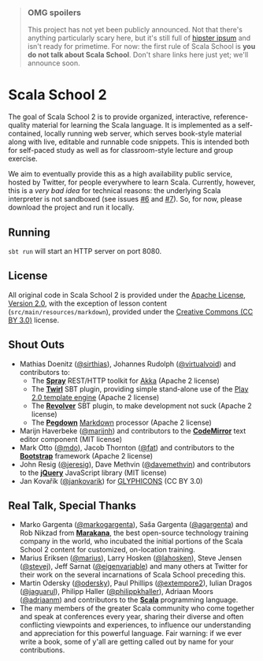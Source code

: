 > ### OMG spoilers
>
> This project has not yet been publicly announced. Not that there's anything particularly scary here, but it's still full of [hipster ipsum](http://hipsteripsum.me/) and isn't ready for primetime. For now: the first rule of Scala School is **you do not talk about Scala School**. Don't share links here just yet; we'll announce soon.

# Scala School 2

The goal of Scala School 2 is to provide organized, interactive, reference-quality material for learning the Scala language. It is implemented as a self-contained, locally running web server, which serves book-style material along with live, editable and runnable code snippets. This is intended both for self-paced study as well as for classroom-style lecture and group exercise.

We aim to eventually provide this as a high availability public service, hosted by Twitter, for people everywhere to learn Scala. Currently, however, this is a *very bad idea* for technical reasons: the underlying Scala interpreter is not sandboxed (see issues [#6](https://github.com/twitter/scala_school2/issues/6) and [#7](https://github.com/twitter/scala_school2/issues/7)). So, for now, please download the project and run it locally.

## Running

`sbt run` will start an HTTP server on port 8080.

## License

All original code in Scala School 2 is provided under the [Apache License, Version 2.0](http://www.apache.org/licenses/LICENSE-2.0.html), with the exception of lesson content (`src/main/resources/markdown`), provided under the [Creative Commons (CC BY 3.0)](http://creativecommons.org/licenses/by/3.0/legalcode) license.

## Shout Outs

* Mathias Doenitz ([@sirthias](https://twitter.com/sirthias)), Johannes Rudolph ([@virtualvoid](https://twitter.com/virtualvoid)) and contributors to:
  * The **[Spray](http://spray.io/)** REST/HTTP toolkit for [Akka](http://akka.io/) (Apache 2 license)
  * The **[Twirl](https://github.com/spray/twirl)** SBT plugin, providing simple stand-alone use of the [Play 2.0 template engine](http://www.playframework.com/documentation/2.0/ScalaTemplates) (Apache 2 license)
  * The **[Revolver](https://github.com/spray/sbt-revolver)** SBT plugin, to make development not suck (Apache 2 license)
  * The **[Pegdown](https://github.com/sirthias/pegdown)** [Markdown](http://daringfireball.net/projects/markdown/) processor (Apache 2 license)
* Marijn Haverbeke ([@marijnh](https://twitter.com/marijnjh)) and contributors to the **[CodeMirror](http://codemirror.net/)** text editor component (MIT license)
* Mark Otto ([@mdo](https://twitter.com/mdo)), Jacob Thornton ([@fat](https://twitter.com/fat)) and contributors to the **[Bootstrap](http://twitter.github.io/bootstrap/)** framework (Apache 2 license)
* John Resig ([@jeresig](https://twitter.com/jeresig)), Dave Methvin ([@davemethvin](https://twitter.com/davemethvin)) and contributors to the **[jQuery](http://jquery.com/)** JavaScript library (MIT license)
* Jan Kovařík ([@jankovarik](https://twitter.com/jankovarik)) for [GLYPHICONS](http://glyphicons.com/) (CC BY 3.0)

## Real Talk, Special Thanks

* Marko Gargenta ([@markogargenta](https://twitter.com/MarkoGargenta)), Saša Gargenta ([@agargenta](https://twitter.com/agargenta)) and Rob Nikzad from **[Marakana](http://marakana.com/)**, the best open-source technology training company in the world, who incubated the initial portions of the Scala School 2 content for customized, on-location training.
* Marius Eriksen ([@marius](https://twitter.com/marius)), Larry Hosken ([@lahosken](https://twitter.com/lahosken)), Steve Jensen ([@stevej](https://twitter.com/stevej)), Jeff Sarnat ([@eigenvariable](https://twitter.com/eigenvariable)) and many others at Twitter for their work on the several incarnations of Scala School preceding this.
* Martin Odersky ([@odersky](https://twitter.com/odersky)), Paul Phillips ([@extempore2](https://twitter.com/extempore2)), Iulian Dragos ([@jaguarul](https://twitter.com/jaguarul)), Philipp Haller ([@philippkhaller](https://twitter.com/philippkhaller)), Adriaan Moors ([@adriaanm](https://twitter.com/adriaanm)) and contributors to the **[Scala](http://www.scala-lang.org/)** programming language.
* The many members of the greater Scala community who come together and speak at conferences every year, sharing their diverse and often conflicting viewpoints and experiences, to influence our understanding and appreciation for this powerful language. Fair warning: if we ever write a book, some of y'all are getting called out by name for your contributions.
